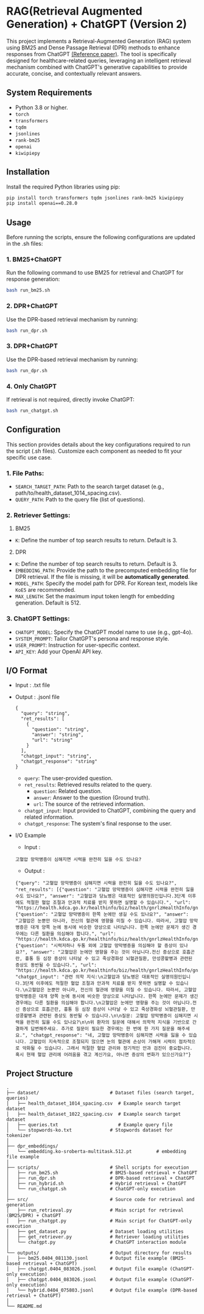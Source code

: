 # RAG(Retrieval Augmented Generation) + ChatGPT (Version 2)
This project implements a Retrieval-Augmented Generation (RAG) system using BM25 and Dense Passage Retrieval (DPR) methods to enhance responses from ChatGPT [(Reference paper)](https://arxiv.org/pdf/2302.00083). The tool is specifically designed for healthcare-related queries, leveraging an intelligent retrieval mechanism combined with ChatGPT's generative capabilities to provide accurate, concise, and contextually relevant answers.

## System Requirements
* Python 3.8 or higher.
* `torch`
* `transformers`
* `tqdm`
* `jsonlines`
* `rank-bm25`
* `openai`
* `kiwipiepy`

## Installation
Install the required Python libraries using pip:
```bash
pip install torch transformers tqdm jsonlines rank-bm25 kiwipiepy
pip install openai==0.28.0
```

## Usage
Before running the scripts, ensure the following configurations are updated in the .sh files:

### 1. BM25+ChatGPT
Run the following command to use BM25 for retrieval and ChatGPT for response generation:
```bash
bash run_bm25.sh
```

### 2. DPR+ChatGPT
Use the DPR-based retrieval mechanism by running:
```bash
bash run_dpr.sh
```

### 3. DPR+ChatGPT
Use the DPR-based retrieval mechanism by running:
```bash
bash run_dpr.sh
```

### 4. Only ChatGPT
If retrieval is not required, directly invoke ChatGPT:
```bash
bash run_chatgpt.sh
```

## Configuration
This section provides details about the key configurations required to run the script (.sh files). Customize each component as needed to fit your specific use case.

### 1. File Paths:
- `SEARCH_TARGET_PATH`: Path to the search target dataset (e.g., path/to/health_dataset_1014_spacing.csv).   
- `QUERY_PATH`: Path to the query file (list of questions).   

### 2. Retriever Settings:
1) BM25   
- `K`: Define the number of top search results to return. Default is 3.   
2) DPR
- `K`: Define the number of top search results to return. Default is 3.   
- `EMBEDDING_PATH`: Provide the path to the precomputed embedding file for DPR retrieval. If the file is missing, it will be **automatically generated**.
- `MODEL_PATH`: Specify the model path for DPR. For Korean text, models like `KoE5` are recommended.   
- `MAX_LENGTH`: Set the maximum input token length for embedding generation. Default is 512.   

### 3. ChatGPT Settings:
- `CHATGPT_MODEL`: Specify the ChatGPT model name to use (e.g., gpt-4o).   
- `SYSTEM_PROMPT`: Tailor ChatGPT's persona and response style.   
- `USER_PROMPT`: Instruction for user-specific context.   
- `API_KEY`: Add your OpenAI API key.

## I/O Format
- Input : .txt file
- Output : .jsonl file
  ```
  {
    "query": "string",
    "ret_results": [
      {
        "question": "string",
        "answer": "string",
        "url": "string"
      }
    ],
    "chatgpt_input": "string",
    "chatgpt_response": "string"
  }
  ```
  - `query`: The user-provided question.
  - `ret_results`:
    Retrieved results related to the query.   
    - `question`: Related question.
    - `answer`: Answer to the question (Ground truth).
    - `url`: The source of the retrieved information.
  - `chatgpt_input`: Input provided to ChatGPT, combining the query and related information.
  - `chatgpt_response`: The system's final response to the user.


- I/O Example
  - Input :
  ```
  고혈압 망막병증이 심해지면 시력을 완전히 잃을 수도 있나요?
  ```
  - Output :
  ```
  {"query": "고혈압 망막병증이 심해지면 시력을 완전히 잃을 수도 있나요?", "ret_results": [{"question": "고혈압 망막병증이 심해지면 시력을 완전히 잃을 수도 있나요?", "answer": "고혈압과 당뇨병은 대표적인 실명의원인입니다.3단계 이후에도 적절한 혈압 조절과 안과적 치료를 받지 못하면 실명할 수 있습니다.", "url": "https://health.kdca.go.kr/healthinfo/biz/health/gnrlzHealthInfo/gnrlzHealthInfo/gnrlzHealthInfoView.do"}, {"question": "고혈압 망막병증이 한쪽 눈에만 생길 수도 있나요?", "answer": "고혈압은 눈뿐만 아니라, 전신의 혈관에 영향을 미칠 수 있습니다. 따라서, 고혈압 망막병증은 대개 양쪽 눈에 동시에 비슷한 양상으로 나타납니다. 한쪽 눈에만 문제가 생긴 경우에는 다른 질환을 의심해야 합니다.", "url": "https://health.kdca.go.kr/healthinfo/biz/health/gnrlzHealthInfo/gnrlzHealthInfo/gnrlzHealthInfoView.do"}, {"question": "시력저하나 두통 외에 고혈압 망막병증을 의심해야 할 증상이 있나요?", "answer": "고혈압은 눈에만 영향을 주는 것이 아닙니다.전신 증상으로 호흡곤란, 흉통 등 심장 증상이 나타날 수 있고 죽상경화성 뇌혈관질환, 만성콩팥병과 관련된 증상도 동반될 수 있습니다.", "url": "https://health.kdca.go.kr/healthinfo/biz/health/gnrlzHealthInfo/gnrlzHealthInfo/gnrlzHealthInfoView.do"}], "chatgpt_input": "관련 의학 지식:\n고혈압과 당뇨병은 대표적인 실명의원인입니다.3단계 이후에도 적절한 혈압 조절과 안과적 치료를 받지 못하면 실명할 수 있습니다.\n고혈압은 눈뿐만 아니라, 전신의 혈관에 영향을 미칠 수 있습니다. 따라서, 고혈압 망막병증은 대개 양쪽 눈에 동시에 비슷한 양상으로 나타납니다. 한쪽 눈에만 문제가 생긴 경우에는 다른 질환을 의심해야 합니다.\n고혈압은 눈에만 영향을 주는 것이 아닙니다.전신 증상으로 호흡곤란, 흉통 등 심장 증상이 나타날 수 있고 죽상경화성 뇌혈관질환, 만성콩팥병과 관련된 증상도 동반될 수 있습니다.\n\n질문: 고혈압 망막병증이 심해지면 시력을 완전히 잃을 수도 있나요?\n\n위 환자의 질문에 대해서 의학적 지식을 기반으로 간결하게 답변해주세요. 추가로 질문이 필요한 경우에는 한 번에 한 가지 질문을 해주세요.", "chatgpt_response": "네, 고혈압 망막병증이 심해지면 시력을 잃을 수 있습니다. 고혈압이 지속적으로 조절되지 않으면 눈의 혈관에 손상이 가해져 시력이 점차적으로 악화될 수 있습니다. 그래서 적절한 혈압 관리와 정기적인 안과 검진이 중요합니다. 혹시 현재 혈압 관리에 어려움을 겪고 계신가요, 아니면 증상의 변화가 있으신가요?"}
  ```



## Project Structure
```
.
├── dataset/                          # Dataset files (search target, queries)
│   ├── health_dataset_1014_spacing.csv  # Example search target dataset
│   ├── health_dataset_1022_spacing.csv  # Example search target dataset
│   ├── queries.txt                      # Example query file
│   └── stopwords-ko.txt              # Stopwords dataset for tokenizer
│
├── dpr_embeddings/                          
│   └── embedding.ko-sroberta-multitask.512.pt         # embedding file example
│
├── scripts/                          # Shell scripts for execution
│   ├── run_bm25.sh                   # BM25-based retrieval + ChatGPT
│   ├── run_dpr.sh                    # DPR-based retrieval + ChatGPT
│   ├── run_hybrid.sh                 # Hybrid retrieval + ChatGPT
│   └── run_chatgpt.sh                # ChatGPT-only execution
│
├── src/                              # Source code for retrieval and generation
│   ├── run_retrieval.py              # Main script for retrieval (BM25/DPR) + ChatGPT
│   ├── run_chatgpt.py                # Main script for ChatGPT-only execution
│   ├── get_dataset.py                # Dataset loading utilities
│   ├── get_retriever.py              # Retriever loading utilities
│   └── chatgpt.py                    # ChatGPT interaction module
│
└── outputs/                          # Output directory for results
│   ├── bm25.0404_081130.jsonl        # Output file example (BM25-based retrieval + ChatGPT) 
│   ├── chatgpt.0404_083026.jsonl     # Output file example (ChatGPT-only execution)
│   ├── chatgpt.0404_083026.jsonl     # Output file example (ChatGPT-only execution)
│   └── hybrid.0404_075803.jsonl      # Output file example (DPR-based retrieval + ChatGPT)
│
└── README.md
```
